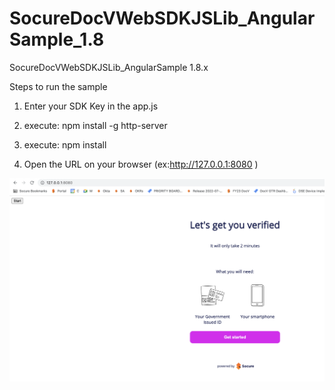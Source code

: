 # SocureDocVWebSDKJSLib_AngularSample_1.8
SocureDocVWebSDKJSLib_AngularSample 1.8.x

Steps to run the sample 

1) Enter your SDK Key in the app.js 

2) execute: npm install -g http-server 

3) execute: npm install 

4) Open the URL on your browser (ex:http://127.0.0.1:8080 ) 

<img src="https://github.com/buraksocure/SocureDocVWebSDKJSLib_AngularSample_1.8/blob/ddb78f6bc1a0d3542022e0b455d84e2ad0a39dde/demo.png" />


